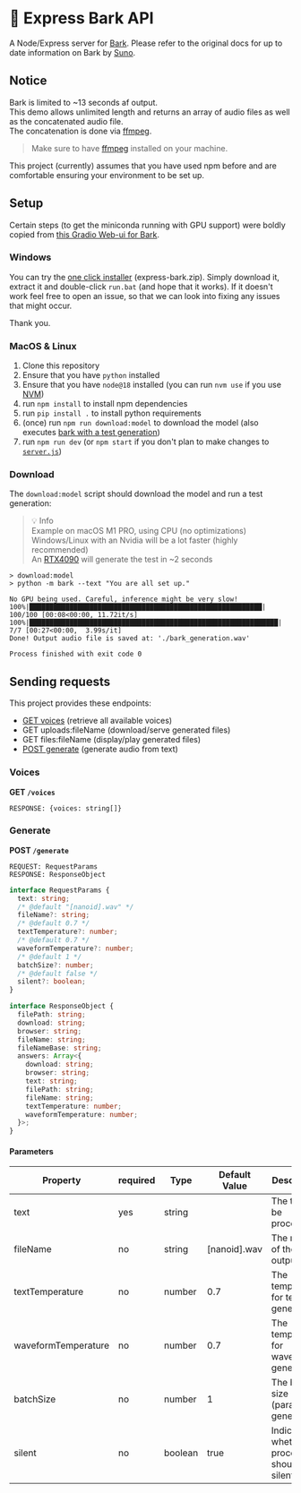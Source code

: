 # 🐶 Express Bark API

A Node/Express server for [Bark](https://github.com/suno-ai/bark). Please refer to the original docs for up to date
information on Bark by [Suno](https://www.suno.ai/).

## Notice

Bark is limited to ~13 seconds af output.  
This demo allows unlimited length and returns an array of audio files as well as the concatenated audio file.  
The concatenation is done via [ffmpeg](https://ffmpeg.org/).

> Make sure to have [ffmpeg](https://ffmpeg.org/) installed on your machine.

This project (currently) assumes that you have used npm before and are comfortable ensuring your environment to be set
up.

## Setup

Certain steps (to get the miniconda running with GPU support) were boldly copied from [this Gradio Web-ui for Bark](https://github.com/Fictiverse/bark).

### Windows

You can try the [one click installer](https://github.com/failfa-st/express-bark/releases/tag/v0.1.0) (express-bark.zip).
Simply download it, extract it and double-click `run.bat` (and hope that it works).
If it doesn't work feel free to open an issue, so that we can look into fixing any issues that might occur.

Thank you.

### MacOS & Linux

1. Clone this repository
2. Ensure that you have `python` installed
3. Ensure that you have `node@18` installed (you can run `nvm use` if you use [NVM](https://github.com/nvm-sh/nvm))
4. run `npm install` to install npm dependencies
5. run `pip install .` to install python requirements
6. (once) run `npm run download:model` to download the model (also executes [bark with a test generation](#download))
7. run `npm run dev` (or `npm start` if you don't plan to make changes to [`server.js`](server.js))

### Download

The `download:model` script should download the model and run a test generation:

> 💡 Info  
> Example on macOS M1 PRO, using CPU (no optimizations)  
> Windows/Linux with an Nvidia will be a lot faster (highly recommended)  
> An [RTX4090](https://www.nvidia.com/en-us/geforce/graphics-cards/40-series/rtx-4090/) will generate the test in ~2 seconds

```
> download:model
> python -m bark --text "You are all set up."

No GPU being used. Careful, inference might be very slow!
100%|██████████████████████████████████████████████████████████| 100/100 [00:08<00:00, 11.72it/s]
100%|██████████████████████████████████████████████████████████████| 7/7 [00:27<00:00,  3.99s/it]
Done! Output audio file is saved at: './bark_generation.wav'

Process finished with exit code 0
```

## Sending requests

This project provides these endpoints:

- [GET voices](#voices) (retrieve all available voices)
- GET uploads:fileName (download/serve generated files)
- GET files:fileName (display/play generated files)
- [POST generate](#generate) (generate audio from text)

### Voices

**GET `/voices`**

```
RESPONSE: {voices: string[]}
```

### Generate

**POST `/generate`**

```
REQUEST: RequestParams
RESPONSE: ResponseObject
```

```ts
interface RequestParams {
  text: string;
  /* @default "[nanoid].wav" */
  fileName?: string;
  /* @default 0.7 */
  textTemperature?: number;
  /* @default 0.7 */
  waveformTemperature?: number;
  /* @default 1 */
  batchSize?: number;
  /* @default false */
  silent?: boolean;
}

interface ResponseObject {
  filePath: string;
  download: string;
  browser: string;
  fileName: string;
  fileNameBase: string;
  answers: Array<{
    download: string;
    browser: string;
    text: string;
    filePath: string;
    fileName: string;
    textTemperature: number;
    waveformTemperature: number;
  }>;
}
```

#### Parameters

| Property            | required | Type    | Default Value  | Description                                     |
| ------------------- | -------- | ------- | -------------- | ----------------------------------------------- |
| text                | yes      | string  |                | The text to be processed.                       |
| fileName            | no       | string  | \[nanoid\].wav | The name of the output file.                    |
| textTemperature     | no       | number  | 0.7            | The temperature for text generation.            |
| waveformTemperature | no       | number  | 0.7            | The temperature for waveform generation.        |
| batchSize           | no       | number  | 1              | The batch-size (parallel generation).           |
| silent              | no       | boolean | true           | Indicates whether the process should be silent. |
